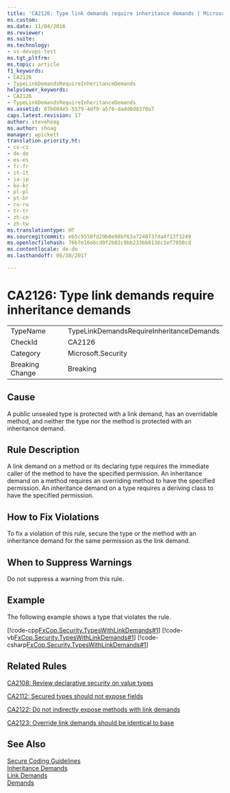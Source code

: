 ```yaml
---
title: 'CA2126: Type link demands require inheritance demands | Microsoft Docs'
ms.custom: 
ms.date: 11/04/2016
ms.reviewer: 
ms.suite: 
ms.technology:
- vs-devops-test
ms.tgt_pltfrm: 
ms.topic: article
f1_keywords:
- CA2126
- TypeLinkDemandsRequireInheritanceDemands
helpviewer_keywords:
- CA2126
- TypeLinkDemandsRequireInheritanceDemands
ms.assetid: 07b604e5-5579-4df9-a578-dadd0d8370a7
caps.latest.revision: 17
author: stevehoag
ms.author: shoag
manager: wpickett
translation.priority.ht:
- cs-cz
- de-de
- es-es
- fr-fr
- it-it
- ja-jp
- ko-kr
- pl-pl
- pt-br
- ru-ru
- tr-tr
- zh-cn
- zh-tw
ms.translationtype: HT
ms.sourcegitcommit: eb5c9550fd29b0e98bf63a7240737da4f13f3249
ms.openlocfilehash: 76b7e16ebcd0f2b02c9bb233bb0136c1ef7050cd
ms.contentlocale: de-de
ms.lasthandoff: 08/30/2017

---
```

# <a name="ca2126-type-link-demands-require-inheritance-demands"></a>CA2126: Type link demands require inheritance demands
|||  
|-|-|  
|TypeName|TypeLinkDemandsRequireInheritanceDemands|  
|CheckId|CA2126|  
|Category|Microsoft.Security|  
|Breaking Change|Breaking|  
  
## <a name="cause"></a>Cause  
 A public unsealed type is protected with a link demand, has an overridable method, and neither the type nor the method is protected with an inheritance demand.  
  
## <a name="rule-description"></a>Rule Description  
 A link demand on a method or its declaring type requires the immediate caller of the method to have the specified permission. An inheritance demand on a method requires an overriding method to have the specified permission. An inheritance demand on a type requires a deriving class to have the specified permission.  
  
## <a name="how-to-fix-violations"></a>How to Fix Violations  
 To fix a violation of this rule, secure the type or the method with an inheritance demand for the same permission as the link demand.  
  
## <a name="when-to-suppress-warnings"></a>When to Suppress Warnings  
 Do not suppress a warning from this rule.  
  
## <a name="example"></a>Example  
 The following example shows a type that violates the rule.  
  
 [!code-cpp[FxCop.Security.TypesWithLinkDemands#1](../code-quality/codesnippet/CPP/ca2126-type-link-demands-require-inheritance-demands_1.cpp)] [!code-vb[FxCop.Security.TypesWithLinkDemands#1](../code-quality/codesnippet/VisualBasic/ca2126-type-link-demands-require-inheritance-demands_1.vb)] [!code-csharp[FxCop.Security.TypesWithLinkDemands#1](../code-quality/codesnippet/CSharp/ca2126-type-link-demands-require-inheritance-demands_1.cs)]  
  
## <a name="related-rules"></a>Related Rules  
 [CA2108: Review declarative security on value types](../code-quality/ca2108-review-declarative-security-on-value-types.md)  
  
 [CA2112: Secured types should not expose fields](../code-quality/ca2112-secured-types-should-not-expose-fields.md)  
  
 [CA2122: Do not indirectly expose methods with link demands](../code-quality/ca2122-do-not-indirectly-expose-methods-with-link-demands.md)  
  
 [CA2123: Override link demands should be identical to base](../code-quality/ca2123-override-link-demands-should-be-identical-to-base.md)  
  
## <a name="see-also"></a>See Also  
 [Secure Coding Guidelines](/dotnet/standard/security/secure-coding-guidelines)   
 [Inheritance Demands](http://msdn.microsoft.com/en-us/28b9adbb-8f08-4f10-b856-dbf59eb932d9)   
 [Link Demands](/dotnet/framework/misc/link-demands)   
 [Demands](http://msdn.microsoft.com/en-us/e5283e28-2366-4519-b27d-ef5c1ddc1f48)
